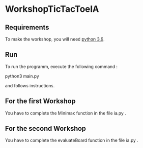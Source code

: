 # WorkshopTicTacToeIA

## Requirements

To make the workshop, you will need [python 3.9](https://www.python.org/downloads/).

## Run

To run the programm, execute the following command :

python3 main.py

and follows instructions.

## For the first Workshop

You have to complete the Minimax function in the file ia.py .

## For the second Workshop

You have to complete the evaluateBoard function in the file ia.py .
